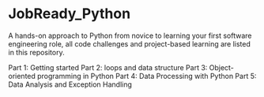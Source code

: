 # JobReady_Python


A hands-on approach to Python from novice to learning your first software engineering role, all code challenges and project-based learning are listed in this repository. 

Part 1: Getting started
Part 2: loops and data structure 
Part 3: Object-oriented programming in Python 
Part 4: Data Processing with Python 
Part 5: Data Analysis and Exception Handling 
 
